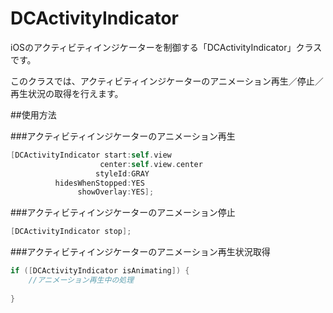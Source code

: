 DCActivityIndicator
===================================

iOSのアクティビティインジケーターを制御する「DCActivityIndicator」クラスです。

このクラスでは、アクティビティインジケーターのアニメーション再生／停止／再生状況の取得を行えます。

##使用方法

###アクティビティインジケーターのアニメーション再生

```objective-c
[DCActivityIndicator start:self.view
                    center:self.view.center
                   styleId:GRAY
          hidesWhenStopped:YES
               showOverlay:YES];
```

###アクティビティインジケーターのアニメーション停止

```objective-c
[DCActivityIndicator stop];
```

###アクティビティインジケーターのアニメーション再生状況取得

```objective-c
if ([DCActivityIndicator isAnimating]) {
    //アニメーション再生中の処理
    
}
```
